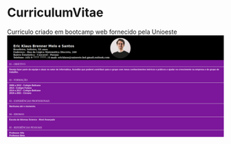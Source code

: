# CurriculumVitae
Curriculo criado em bootcamp web fornecido pela Unioeste
![alt text](https://github.com/ericklaus16/CurriculumVitae/blob/main/Screenshot%20at%202022-12-08%2013-16-38.png)
